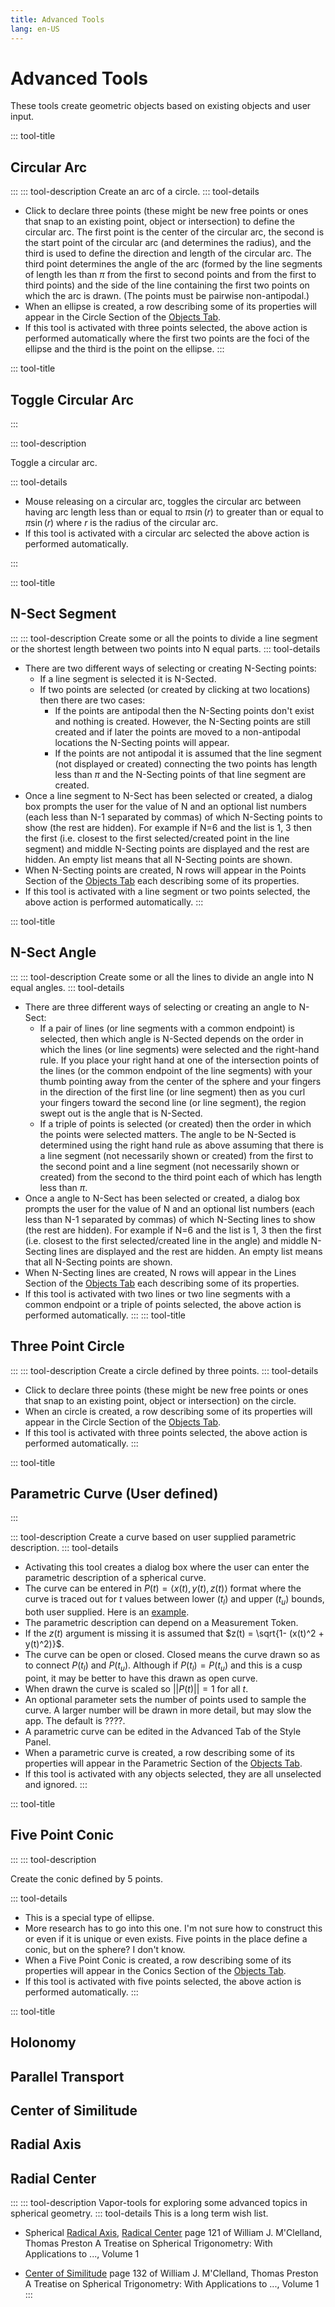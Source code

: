 ```yaml
---
title: Advanced Tools
lang: en-US
---
```


# Advanced Tools

These tools create geometric objects based on existing objects and user input.

::: tool-title

## Circular Arc

:::
::: tool-description
Create an arc of a circle.
::: tool-details

- Click to declare three points (these might be new free points or ones that snap to an existing point, object or intersection) to define the circular arc. The first point is the center of the circular arc, the second is the start point of the circular arc (and determines the radius), and the third is used to define the direction and length of the circular arc. The third point determines the angle of the arc (formed by the line segments of length les than $\pi$ from the first to second points and from the first to third points) and the side of the line containing the first two points on which the arc is drawn. (The points must be pairwise non-antipodal.)
- When an ellipse is created, a row describing some of its properties will appear in the Circle Section of the [Objects Tab](/userguide/#objects-tab).
- If this tool is activated with three points selected, the above action is performed automatically where the first two points are the foci of the ellipse and the third is the point on the ellipse.
  :::

::: tool-title

## Toggle Circular Arc

:::

::: tool-description

Toggle a circular arc.

::: tool-details

- Mouse releasing on a circular arc, toggles the circular arc between having arc length less than or equal to $\pi\sin(r)$ to greater than or equal to $\pi\sin(r)$ where $r$ is the radius of the circular arc.
- If this tool is activated with a circular arc selected the above action is performed automatically.

:::

::: tool-title

## N-Sect Segment

:::
::: tool-description
Create some or all the points to divide a line segment or the shortest length between two points into N equal parts.
::: tool-details

- There are two different ways of selecting or creating N-Secting points:
  - If a line segment is selected it is N-Sected.
  - If two points are selected (or created by clicking at two locations) then there are two cases:
    - If the points are antipodal then the N-Secting points don't exist and nothing is created. However, the N-Secting points are still created and if later the points are moved to a non-antipodal locations the N-Secting points will appear.
    - If the points are not antipodal it is assumed that the line segment (not displayed or created) connecting the two points has length less than $\pi$ and the N-Secting points of that line segment are created.
- Once a line segment to N-Sect has been selected or created, a dialog box prompts the user for the value of N and an optional list numbers (each less than N-1 separated by commas) of which N-Secting points to show (the rest are hidden). For example if N=6 and the list is 1, 3 then the first (i.e. closest to the first selected/created point in the line segment) and middle N-Secting points are displayed and the rest are hidden. An empty list means that all N-Secting points are shown.
- When N-Secting points are created, N rows will appear in the Points Section of the [Objects Tab](/userguide/#objects-tab) each describing some of its properties.
- If this tool is activated with a line segment or two points selected, the above action is performed automatically.
  :::

::: tool-title

## N-Sect Angle

:::
::: tool-description
Create some or all the lines to divide an angle into N equal angles.
::: tool-details

- There are three different ways of selecting or creating an angle to N-Sect:
  - If a pair of lines (or line segments with a common endpoint) is selected, then which angle is N-Sected depends on the order in which the lines (or line segments) were selected and the right-hand rule. If you place your right hand at one of the intersection points of the lines (or the common endpoint of the line segments) with your thumb pointing away from the center of the sphere and your fingers in the direction of the first line (or line segment) then as you curl your fingers toward the second line (or line segment), the region swept out is the angle that is N-Sected.
  - If a triple of points is selected (or created) then the order in which the points were selected matters. The angle to be N-Sected is determined using the right hand rule as above assuming that there is a line segment (not necessarily shown or created) from the first to the second point and a line segment (not necessarily shown or created) from the second to the third point each of which has length less than $\pi$.
- Once a angle to N-Sect has been selected or created, a dialog box prompts the user for the value of N and an optional list numbers (each less than N-1 separated by commas) of which N-Secting lines to show (the rest are hidden). For example if N=6 and the list is 1, 3 then the first (i.e. closest to the first selected/created line in the angle) and middle N-Secting lines are displayed and the rest are hidden. An empty list means that all N-Secting points are shown.
- When N-Secting lines are created, N rows will appear in the Lines Section of the [Objects Tab](/userguide/#objects-tab) each describing some of its properties.
- If this tool is activated with two lines or two line segments with a common endpoint or a triple of points selected, the above action is performed automatically.
  :::
  ::: tool-title

## Three Point Circle

:::
::: tool-description
Create a circle defined by three points.
::: tool-details

- Click to declare three points (these might be new free points or ones that snap to an existing point, object or intersection) on the circle.
- When an circle is created, a row describing some of its properties will appear in the Circle Section of the [Objects Tab](/userguide/#objects-tab).
- If this tool is activated with three points selected, the above action is performed automatically.
  :::

::: tool-title

## Parametric Curve (User defined)

:::

::: tool-description
Create a curve based on user supplied parametric description.
::: tool-details

- Activating this tool creates a dialog box where the user can enter the parametric description of a spherical curve.
- The curve can be entered in $P(t) = \langle x(t), y(t), z(t)\rangle$ format where the curve is traced out for $t$ values between lower ($t_l$) and upper ($t_u$) bounds, both user supplied. Here is an [example](/tools/exampleparametric).
- The parametric description can depend on a Measurement Token.
- If the $z(t)$ argument is missing it is assumed that $z(t) = \sqrt{1- (x(t)^2 + y(t)^2)}$.
- The curve can be open or closed. Closed means the curve drawn so as to connect $P(t_l)$ and $P(t_u)$. Although if $P(t_l) = P(t_u)$ and this is a cusp point, it may be better to have this drawn as open curve.
- When drawn the curve is scaled so $||P(t)|| =1$ for all $t$.
- An optional parameter sets the number of points used to sample the curve. A larger number will be drawn in more detail, but may slow the app. The default is ????.
- A parametric curve can be edited in the Advanced Tab of the Style Panel.
- When a parametric curve is created, a row describing some of its properties will appear in the Parametric Section of the [Objects Tab](/userguide/#objects-tab).
- If this tool is activated with any objects selected, they are all unselected and ignored.
  :::

::: tool-title

## Five Point Conic

:::
::: tool-description

Create the conic defined by 5 points.

::: tool-details

- This is a special type of ellipse.
- More research has to go into this one. I'm not sure how to construct this or even if it is unique or even exists. Five points in the place define a conic, but on the sphere? I don't know.
- When a Five Point Conic is created, a row describing some of its properties will appear in the Conics Section of the [Objects Tab](/userguide/#objects-tab).
- If this tool is activated with five points selected, the above action is performed automatically.
  :::

::: tool-title

## Holonomy

## Parallel Transport

## Center of Similitude

## Radial Axis

## Radial Center

:::
::: tool-description
Vapor-tools for exploring some advanced topics in spherical geometry.
::: tool-details
This is a long term wish list.

- Spherical [Radical Axis](https://en.wikipedia.org/wiki/Radical_axis), [Radical Center](https://www.google.com/books/edition/A_Treatise_on_Spherical_Trigonometry/4IsLAAAAYAAJ?hl=en&gbpv=1&dq=radical+axis+M%27Clelland,+Thomas+Preston&pg=PA123&printsec=frontcover) page 121 of William J. M'Clelland, Thomas Preston A Treatise on Spherical Trigonometry: With Applications to ..., Volume 1

- [Center of Similitude](https://www.google.com/books/edition/A_Treatise_on_Spherical_Trigonometry/4IsLAAAAYAAJ?hl=en&gbpv=1&dq=Center+of+Similitude++M%27Clelland,+Thomas+Preston&pg=PA132&printsec=frontcover) page 132 of William J. M'Clelland, Thomas Preston A Treatise on Spherical Trigonometry: With Applications to ..., Volume 1
  :::
